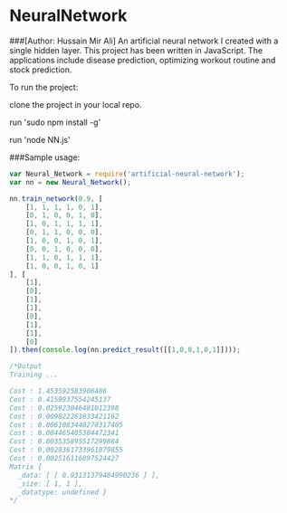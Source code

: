 # NeuralNetwork 
###[Author: Hussain Mir Ali]
An artificial neural network I created with a single hidden layer. This project has been written in JavaScript. The applications include disease prediction, optimizing workout routine and stock prediction. 

To run the project:

clone the project in your local repo.

run 'sudo npm install -g'

run 'node NN.js'

###Sample usage:

```javascript
var Neural_Network = require('artificial-neural-network');
var nn = new Neural_Network();

nn.train_network(0.9, [
    [1, 1, 1, 1, 0, 1],
    [0, 1, 0, 0, 1, 0],
    [1, 0, 1, 1, 1, 1],
    [0, 1, 1, 0, 0, 0],
    [1, 0, 0, 1, 0, 1],
    [0, 0, 1, 0, 0, 0],
    [1, 1, 0, 1, 1, 1],
    [1, 0, 0, 1, 0, 1]
], [
    [1],
    [0],
    [1],
    [1],
    [0],
    [1],
    [1],
    [0]
]).then(console.log(nn.predict_result([[1,0,0,1,0,1]])));

/*Output
Training ...

Cost : 1.453592583906486
Cost : 0.4159937554245137
Cost : 0.025923046481012398
Cost : 0.009822261833421162
Cost : 0.0061083440270317405
Cost : 0.004465405304472341
Cost : 0.003535895517299884
Cost : 0.0029361733961879855
Cost : 0.002516116097524427
Matrix {
  _data: [ [ 0.03131379484990236 ] ],
  _size: [ 1, 1 ],
  _datatype: undefined }
*/
```
